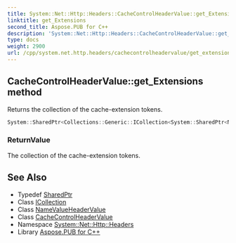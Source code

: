 ```yaml
---
title: System::Net::Http::Headers::CacheControlHeaderValue::get_Extensions method
linktitle: get_Extensions
second_title: Aspose.PUB for C++
description: 'System::Net::Http::Headers::CacheControlHeaderValue::get_Extensions method. Returns the collection of the cache-extension tokens in C++.'
type: docs
weight: 2900
url: /cpp/system.net.http.headers/cachecontrolheadervalue/get_extensions/
---
```

## CacheControlHeaderValue::get_Extensions method


Returns the collection of the cache-extension tokens.

```cpp
System::SharedPtr<Collections::Generic::ICollection<System::SharedPtr<NameValueHeaderValue>>> System::Net::Http::Headers::CacheControlHeaderValue::get_Extensions()
```


### ReturnValue

The collection of the cache-extension tokens.

## See Also

* Typedef [SharedPtr](../../../system/sharedptr/)
* Class [ICollection](../../../system.collections.generic/icollection/)
* Class [NameValueHeaderValue](../../namevalueheadervalue/)
* Class [CacheControlHeaderValue](../)
* Namespace [System::Net::Http::Headers](../../)
* Library [Aspose.PUB for C++](../../../)
